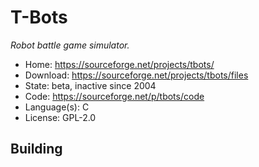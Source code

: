 # T-Bots

_Robot battle game simulator._

- Home: https://sourceforge.net/projects/tbots/
- Download: https://sourceforge.net/projects/tbots/files
- State: beta, inactive since 2004
- Code: https://sourceforge.net/p/tbots/code
- Language(s): C
- License: GPL-2.0

## Building

